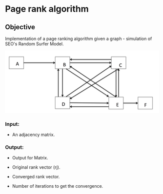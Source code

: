 # Page rank algorithm

## Objective

Implementation of a page ranking algorithm given a graph - simulation of SEO's Random Surfer Model.

![alt text](https://github.com/diabai/PageRank/blob/master/connection_graph.png "Connection graph")






### Input: 

- An adjacency matrix.

### Output: 

- Output for Matrix. 

- Original rank vector (rj).

- Converged rank vector.

- Number of iterations to get the convergence.
